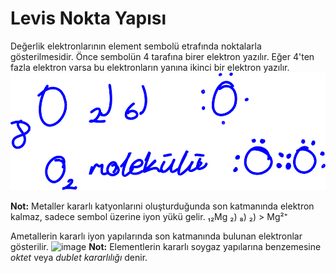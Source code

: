 # Levis Nokta Yapısı
Değerlik elektronlarının element sembolü etrafında noktalarla gösterilmesidir. Önce sembolün 4 tarafına birer elektron yazılır. Eğer 4'ten fazla elektron varsa bu elektronların yanına ikinci bir elektron yazılır.
![image](molekül-örneği.svg)


**Not:** Metaller kararlı katyonlarıni oluşturduğunda son katmanında elektron kalmaz, sadece sembol üzerine iyon yükü gelir.
₁₂Mg  ₂) ₈) ₂) > Mg²⁺


Ametallerin kararlı iyon yapılarında son katmanında bulunan elektronlar gösterilir.
![image](ametallerin-levis-gösterimi.svg)
**Not:** Elementlerin kararlı soygaz yapılarına benzemesine *oktet* veya *dublet kararlılığı* denir. 
